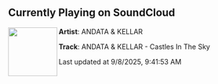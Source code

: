 ## Currently Playing on SoundCloud

[<img align="left" width="100" src="https://i1.sndcdn.com/artworks-etWmq0yV7A1yF1ro-styLqA-t500x500.png">](https://soundcloud.com/kellarmusic/castles-in-the-sky)

**Artist**: ANDATA & KELLAR 

**Track**: ANDATA & KELLAR - Castles In The Sky

Last updated at 9/8/2025, 9:41:53 AM
